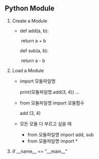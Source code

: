 ## Python Module

1. Create a Module

   + def add(a, b):

     ​	return a + b

     def sub(a, b):

     ​	return a - b

2. Load a Module

   + import 모듈파일명

     print(모듈파일명.add(3, 4)) ...

   + from 모듈파일명 import 모듈함수

     add (3, 4)

   + 모든 모듈 다 부르고 싶을 때

     + from 모듈파일명 import add, sub
     + from 모듈파일명 import * 

3. if \_\_name\_\_ == "\_\_main\_\_"